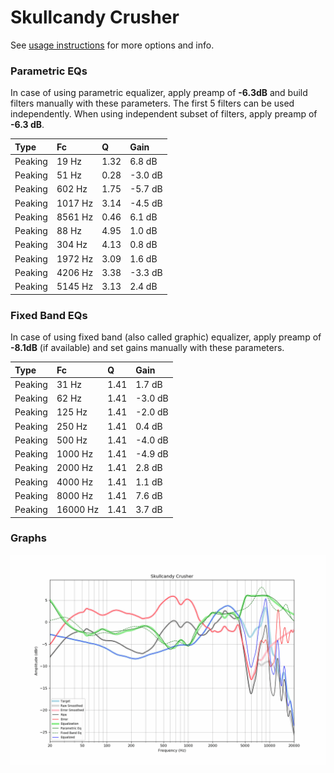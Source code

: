 # Skullcandy Crusher
See [usage instructions](https://github.com/jaakkopasanen/AutoEq#usage) for more options and info.

### Parametric EQs
In case of using parametric equalizer, apply preamp of **-6.3dB** and build filters manually
with these parameters. The first 5 filters can be used independently.
When using independent subset of filters, apply preamp of **-6.3 dB**.

| Type    | Fc      |    Q | Gain    |
|:--------|:--------|:-----|:--------|
| Peaking | 19 Hz   | 1.32 | 6.8 dB  |
| Peaking | 51 Hz   | 0.28 | -3.0 dB |
| Peaking | 602 Hz  | 1.75 | -5.7 dB |
| Peaking | 1017 Hz | 3.14 | -4.5 dB |
| Peaking | 8561 Hz | 0.46 | 6.1 dB  |
| Peaking | 88 Hz   | 4.95 | 1.0 dB  |
| Peaking | 304 Hz  | 4.13 | 0.8 dB  |
| Peaking | 1972 Hz | 3.09 | 1.6 dB  |
| Peaking | 4206 Hz | 3.38 | -3.3 dB |
| Peaking | 5145 Hz | 3.13 | 2.4 dB  |

### Fixed Band EQs
In case of using fixed band (also called graphic) equalizer, apply preamp of **-8.1dB**
(if available) and set gains manually with these parameters.

| Type    | Fc       |    Q | Gain    |
|:--------|:---------|:-----|:--------|
| Peaking | 31 Hz    | 1.41 | 1.7 dB  |
| Peaking | 62 Hz    | 1.41 | -3.0 dB |
| Peaking | 125 Hz   | 1.41 | -2.0 dB |
| Peaking | 250 Hz   | 1.41 | 0.4 dB  |
| Peaking | 500 Hz   | 1.41 | -4.0 dB |
| Peaking | 1000 Hz  | 1.41 | -4.9 dB |
| Peaking | 2000 Hz  | 1.41 | 2.8 dB  |
| Peaking | 4000 Hz  | 1.41 | 1.1 dB  |
| Peaking | 8000 Hz  | 1.41 | 7.6 dB  |
| Peaking | 16000 Hz | 1.41 | 3.7 dB  |

### Graphs
![](./Skullcandy%20Crusher.png)